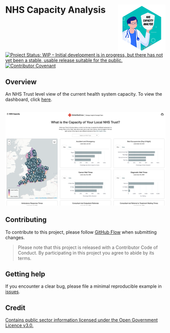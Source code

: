 # NHS Capacity Analysis <img src='man/figures/logo.png' align="right" height="150" /></a>

[![Project Status: WIP – Initial development is in progress, but there
has not yet been a stable, usable release suitable for the
public.](https://www.repostatus.org/badges/latest/wip.svg)](https://www.repostatus.org/#wip)
[![Contributor Covenant](https://img.shields.io/badge/Contributor%20Covenant-v2.0%20adopted-ff69b4.svg)](code_of_conduct.md) 

## Overview
An NHS Trust level view of the current health system capacity. To view the dashboard, click [here](https://britishredcross.shinyapps.io/nhs-capacity/).

<br>

<img src='man/figures/app-demo.png' align="centre"/>

## Contributing
To contribute to this project, please follow [GitHub Flow](https://guides.github.com/introduction/flow/) when submitting changes.

> Please note that this project is released with a Contributor Code of Conduct. By participating in this project you agree to abide by its terms.

## Getting help
If you encounter a clear bug, please file a minimal reproducible example in [issues](https://github.com/britishredcrosssociety/local-lockdown/issues).

## Credit
[Contains public sector information licensed under the Open Government Licence v3.0.](http://www.nationalarchives.gov.uk/doc/open-government-licence/version/3/)
